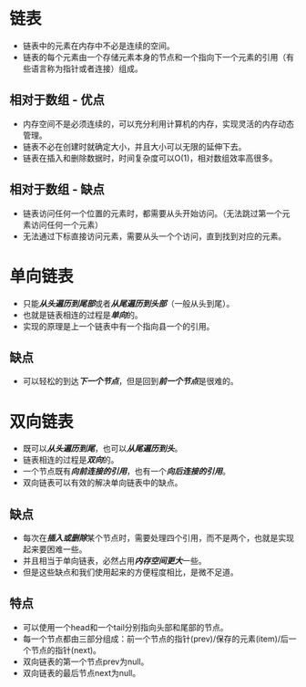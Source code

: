 # 链表
- 链表中的元素在内存中不必是连续的空间。
- 链表的每个元素由一个存储元素本身的节点和一个指向下一个元素的引用（有些语言称为指针或者连接）组成。

## 相对于数组 - 优点
- 内存空间不是必须连续的，可以充分利用计算机的内存，实现灵活的内存动态管理。
- 链表不必在创建时就确定大小，并且大小可以无限的延伸下去。
- 链表在插入和删除数据时，时间复杂度可以O(1)，相对数组效率高很多。

## 相对于数组 - 缺点
- 链表访问任何一个位置的元素时，都需要从头开始访问。（无法跳过第一个元素访问任何一个元素）
- 无法通过下标直接访问元素，需要从头一个个访问，直到找到对应的元素。


# 单向链表
- 只能***从头遍历到尾部***或者***从尾遍历到头部***（一般从头到尾）。
- 也就是链表相连的过程是***单向***的。
- 实现的原理是上一个链表中有一个指向县一个的引用。

## 缺点
- 可以轻松的到达***下一个节点***，但是回到***前一个节点***是很难的。

# 双向链表
- 既可以***从头遍历到尾***，也可以***从尾遍历到头***。
- 链表相连的过程是***双向***的。
- 一个节点既有***向前连接的引用***，也有一个***向后连接的引用***。
- 双向链表可以有效的解决单向链表中的缺点。

## 缺点
- 每次在***插入或删除***某个节点时，需要处理四个引用，而不是两个，也就是实现起来要困难一些。
- 并且相当于单向链表，必然占用***内存空间更大***一些。
- 但是这些缺点和我们使用起来的方便程度相比，是微不足道。

## 特点
- 可以使用一个head和一个tail分别指向头部和尾部的节点。
- 每一个节点都由三部分组成：前一个节点的指针(prev)/保存的元素(item)/后一个节点的指针(next)。
- 双向链表的第一个节点prev为null。
- 双向链表的最后节点next为null。